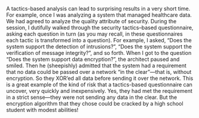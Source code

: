 A tactics-based analysis can lead to surprising results in a very short time. For example, once I was analyzing a system that managed healthcare data. We had agreed to analyze the quality attribute of security. During the session, I dutifully walked through the security tactics–based questionnaire, asking each question in turn (as you may recall, in these questionnaires each tactic is transformed into a question). For example, I asked, “Does the system support the detection of intrusions?”, “Does the system support the verification of message integrity?”, and so forth. When I got to the question “Does the system support data encryption?”, the architect paused and smiled. Then he (sheepishly) admitted that the system had a requirement that no data could be passed over a network “in the clear”—that is, without encryption. So they XOR’ed all data before sending it over the network. This is a great example of the kind of risk that a tactics-based questionnaire can uncover, very quickly and inexpensively. Yes, they had met the requirement in a strict sense—they were not sending any data in the clear. But the encryption algorithm that they chose could be cracked by a high school student with modest abilities!